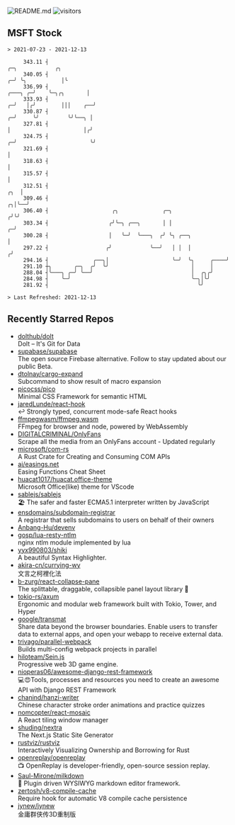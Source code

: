 ![README.md](https://github.com/Gerhut/Gerhut/workflows/README.md/badge.svg)
![visitors](https://visitors.vercel.app/Gerhut/Gerhut?token=8cf69d1f6813d272ef062726b6070c9be4ff72038cfe5a7ded7384a8da65d866)

## MSFT Stock

```
> 2021-07-23 - 2021-12-13

     343.11 ┤                                                                                  ╭─╮            ╭╮ 
     340.05 ┤                                                                                ╭─╯ ╰╮           │╰ 
     336.99 ┤                                                                        ╭───╮ ╭─╯    ╰─╮╭╮       │  
     333.93 ┤                                                                      ╭─╯   │╭╯        │││    ╭──╯  
     330.87 ┤                                                                    ╭─╯     ╰╯         ╰╯╰──╮ │     
     327.81 ┤                                                                    │                       │╭╯     
     324.75 ┤                                                                  ╭─╯                       ╰╯      
     321.69 ┤                                                                  │                                 
     318.63 ┤                                                                  │                                 
     315.57 ┤                                                                  │                                 
     312.51 ┤                                                              ╭╮  │                                 
     309.46 ┤                                                            ╭╮│╰──╯                                 
     306.40 ┤                    ╭╮              ╭─╮                    ╭╯╰╯                                     
     303.34 ┤                   ╭╯╰─╮ ╭──╮       │ │                  ╭─╯                                        
     300.28 ┤                   │   ╰─╯  ╰───╮  ╭╯ ╰╮ ╭──╮            │                                          
     297.22 ┤                  ╭╯            ╰──╯   │ │  │           ╭╯                                          
     294.16 ┤              ╭──╮│                    ╰─╯  ╰╮     ╭────╯                                           
     291.10 ┼╮       ╭─╮  ╭╯  ╰╯                          │     │                                                
     288.04 ┤╰───╮ ╭─╯ ╰──╯                               │  ╭╮╭╯                                                
     284.98 ┤    ╰─╯                                      ╰─╮│╰╯                                                 
     281.92 ┤                                               ╰╯                                                   

> Last Refreshed: 2021-12-13
```

## Recently Starred Repos

- [dolthub/dolt](https://github.com/dolthub/dolt)  
  Dolt – It's Git for Data
- [supabase/supabase](https://github.com/supabase/supabase)  
  The open source Firebase alternative. Follow to stay updated about our public Beta.
- [dtolnay/cargo-expand](https://github.com/dtolnay/cargo-expand)  
  Subcommand to show result of macro expansion
- [picocss/pico](https://github.com/picocss/pico)  
  Minimal CSS Framework for semantic HTML
- [jaredLunde/react-hook](https://github.com/jaredLunde/react-hook)  
  ↩ Strongly typed, concurrent mode-safe React hooks
- [ffmpegwasm/ffmpeg.wasm](https://github.com/ffmpegwasm/ffmpeg.wasm)  
  FFmpeg for browser and node, powered by WebAssembly
- [DIGITALCRIMINAL/OnlyFans](https://github.com/DIGITALCRIMINAL/OnlyFans)  
  Scrape all the media from an OnlyFans account - Updated regularly
- [microsoft/com-rs](https://github.com/microsoft/com-rs)  
  A Rust Crate for Creating and Consuming COM APIs
- [ai/easings.net](https://github.com/ai/easings.net)  
  Easing Functions Cheat Sheet
- [huacat1017/huacat.office-theme](https://github.com/huacat1017/huacat.office-theme)  
  Microsoft Office(like) theme for VScode
- [sablejs/sablejs](https://github.com/sablejs/sablejs)  
  🏖️ The safer and faster ECMA5.1 interpreter written by JavaScript
- [ensdomains/subdomain-registrar](https://github.com/ensdomains/subdomain-registrar)  
  A registrar that sells subdomains to users on behalf of their owners
- [Anbang-Hu/devenv](https://github.com/Anbang-Hu/devenv)  
- [gosp/lua-resty-ntlm](https://github.com/gosp/lua-resty-ntlm)  
  nginx ntlm module implemented by lua
- [yyx990803/shiki](https://github.com/yyx990803/shiki)  
  A beautiful Syntax Highlighter.
- [akira-cn/currying-wy](https://github.com/akira-cn/currying-wy)  
  文言之柯裡化法
- [b-zurg/react-collapse-pane](https://github.com/b-zurg/react-collapse-pane)  
  The splittable, draggable, collapsible panel layout library 🎉
- [tokio-rs/axum](https://github.com/tokio-rs/axum)  
  Ergonomic and modular web framework built with Tokio, Tower, and Hyper
- [google/transmat](https://github.com/google/transmat)  
  Share data beyond the browser boundaries. Enable users to transfer data to external apps, and open your webapp to receive external data.
- [trivago/parallel-webpack](https://github.com/trivago/parallel-webpack)  
  Builds multi-config webpack projects in parallel
- [hiloteam/Sein.js](https://github.com/hiloteam/Sein.js)  
  Progressive web 3D game engine.
- [nioperas06/awesome-django-rest-framework](https://github.com/nioperas06/awesome-django-rest-framework)  
   💻😍Tools, processes and resources you need to create an awesome API with Django REST Framework
- [chanind/hanzi-writer](https://github.com/chanind/hanzi-writer)  
  Chinese character stroke order animations and practice quizzes
- [nomcopter/react-mosaic](https://github.com/nomcopter/react-mosaic)  
  A React tiling window manager
- [shuding/nextra](https://github.com/shuding/nextra)  
  The Next.js Static Site Generator
- [rustviz/rustviz](https://github.com/rustviz/rustviz)  
  Interactively Visualizing Ownership and Borrowing for Rust
- [openreplay/openreplay](https://github.com/openreplay/openreplay)  
  :tv: OpenReplay is developer-friendly, open-source session replay.
- [Saul-Mirone/milkdown](https://github.com/Saul-Mirone/milkdown)  
  🍼 Plugin driven WYSIWYG  markdown editor framework.
- [zertosh/v8-compile-cache](https://github.com/zertosh/v8-compile-cache)  
  Require hook for automatic V8 compile cache persistence
- [jynew/jynew](https://github.com/jynew/jynew)  
  金庸群侠传3D重制版
